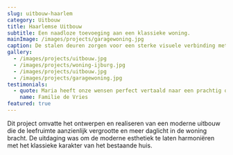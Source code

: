 ```yaml
---
slug: uitbouw-haarlem
category: Uitbouw
title: Haarlemse Uitbouw
subtitle: Een naadloze toevoeging aan een klassieke woning.
mainImage: /images/projects/garagewoning.jpg
caption: De stalen deuren zorgen voor een sterke visuele verbinding met de tuin.
gallery:
  - /images/projects/uitbouw.jpg
  - /images/projects/woning-ijburg.jpg
  - /images/projects/uitbouw.jpg
  - /images/projects/garagewoning.jpg
testimonials:
  - quote: Maria heeft onze wensen perfect vertaald naar een prachtig ontwerp. De samenwerking was zeer prettig en professioneel.
    name: Familie de Vries
featured: true
---
```

Dit project omvatte het ontwerpen en realiseren van een moderne uitbouw die de leefruimte aanzienlijk vergrootte en meer daglicht in de woning bracht. De uitdaging was om de moderne esthetiek te laten harmoniëren met het klassieke karakter van het bestaande huis.